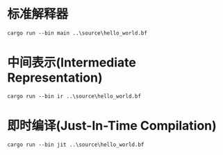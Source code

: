 # 标准解释器

`cargo run --bin main ..\source\hello_world.bf`

# 中间表示(Intermediate Representation)

`cargo run --bin ir ..\source\hello_world.bf`

# 即时编译(Just-In-Time Compilation)

`cargo run --bin jit ..\source\hello_world.bf`
